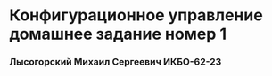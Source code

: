 # Конфигурационное управление домашнее задание номер 1 
### Лысогорский Михаил Сергеевич ИКБО-62-23

